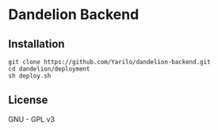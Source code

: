 
# Dandelion Backend


## Installation


````
git clone https://github.com/Yarilo/dandelion-backend.git
cd dandelion/deployment
sh deploy.sh
````


## License
GNU - GPL v3
